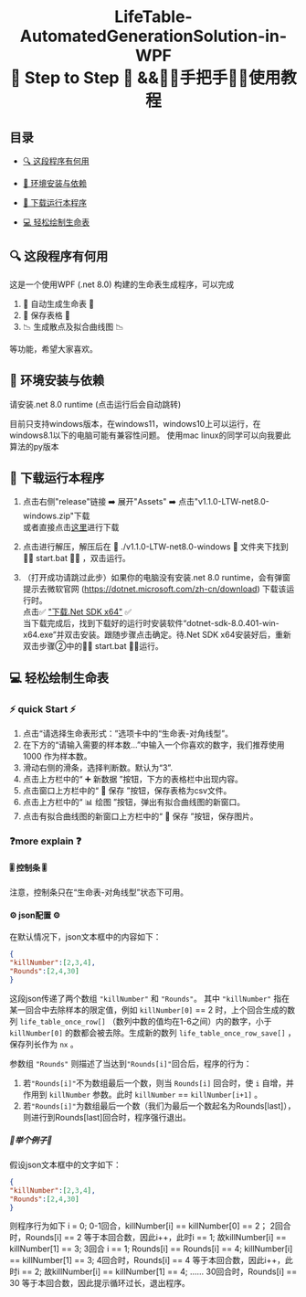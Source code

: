 <h1 align="center">LifeTable-AutomatedGenerationSolution-in-WPF <br> 👟 Step to Step 👟 &&👌🏼手把手👌🏼使用教程</h1>

## 目录

- [🔍 这段程序有何用](https://github.com/zhaowb2003/LifeTable-AutomatedGenerationSolution-in-WPF/edit/master/README.md#-%E8%BF%99%E6%AE%B5%E7%A8%8B%E5%BA%8F%E6%9C%89%E4%BD%95%E7%94%A8)
  
- [🔧 环境安装与依赖](https://github.com/zhaowb2003/LifeTable-AutomatedGenerationSolution-in-WPF/edit/master/README.md#-%E7%8E%AF%E5%A2%83%E5%AE%89%E8%A3%85%E4%B8%8E%E4%BE%9D%E8%B5%96)
  
- [🚀 下载运行本程序](https://github.com/zhaowb2003/LifeTable-AutomatedGenerationSolution-in-WPF/edit/master/README.md#-%E4%B8%8B%E8%BD%BD%E8%BF%90%E8%A1%8C%E6%9C%AC%E7%A8%8B%E5%BA%8F)
  
- [💻 轻松绘制生命表](https://github.com/zhaowb2003/LifeTable-AutomatedGenerationSolution-in-WPF/edit/master/README.md#-%E8%BD%BB%E6%9D%BE%E7%BB%98%E5%88%B6%E7%94%9F%E5%91%BD%E8%A1%A8)

## 🔍 这段程序有何用

这是一个使用WPF (.net 8.0) 构建的生命表生成程序，可以完成

1. 🎰 自动生成生命表 🎰
2. 💼 保存表格 💼
3. 📉 生成散点及拟合曲线图 📉
     
等功能，希望大家喜欢。

## 🔧 环境安装与依赖
请安装.net 8.0 runtime (点击运行后会自动跳转)

目前只支持windows版本，在windows11，windows10上可以运行，在windows8.1以下的电脑可能有兼容性问题。
使用mac linux的同学可以向我要此算法的py版本

## 🚀 下载运行本程序

1. 点击右侧"release"链接 ➡️ 展开"Assets" ➡️ 点击"v1.1.0-LTW-net8.0-windows.zip"下载<br>
   或者直接点击[这里](https://github.com/zhaowb2003/LifeTable-AutomatedGenerationSolution-in-WPF/releases/download/release/v1.1.0-LTW-net8.0-windows.zip)进行下载

2. 点击进行解压，解压后在 📁 ./v1.1.0-LTW-net8.0-windows 📁 文件夹下找到 👨‍💻 start.bat 👨‍💻 ，双击运行。
3. （打开成功请跳过此步）如果你的电脑没有安装.net 8.0 runtime，会有弹窗提示去微软官网 (https://dotnet.microsoft.com/zh-cn/download) 下载该运行时。
   <br>点击✅ ["下载.Net SDK x64"](https://dotnet.microsoft.com/zh-cn/download/dotnet/thank-you/sdk-8.0.401-windows-x64-installer) ✅<br>
   当下载完成后，找到下载好的运行时安装软件“dotnet-sdk-8.0.401-win-x64.exe”并双击安装。跟随步骤点击确定。待.Net SDK x64安装好后，重新双击步骤②中的👨‍💻 start.bat 👨‍💻运行。

## 💻 轻松绘制生命表

### ⚡ quick Start ⚡

1. 点击“请选择生命表形式：”选项卡中的“生命表-对角线型”。
2. 在下方的“请输入需要的样本数...”中输入一个你喜欢的数字，我们推荐使用 1000 作为样本数。
3. 滑动右侧的滑条，选择判断数。默认为“3”.
4. 点击上方栏中的“ ➕ 新数据 ”按钮，下方的表格栏中出现内容。
5. 点击窗口上方栏中的“ 💾 保存 ”按钮，保存表格为csv文件。
6. 点击上方栏中的“ 📊 绘图 ”按钮，弹出有拟合曲线图的新窗口。
7. 点击有拟合曲线图的新窗口上方栏中的“ 💾 保存 ”按钮，保存图片。

### ❓more explain ❓

#### 🎚️ 控制条 🎚️

注意，控制条只在“生命表-对角线型”状态下可用。

#### ⚙️ json配置 ⚙️
  
在默认情况下，json文本框中的内容如下：

```json
{
"killNumber":[2,3,4],
"Rounds":[2,4,30]
}
```
这段json传递了两个数组 `"killNumber"` 和 `"Rounds"`。
其中  `"killNumber"` 指在某一回合中去除样本的限定值，例如 `killNumber[0]` == 2 时，上个回合生成的数列 `life_table_once_row[]` （数列中数的值均在1-6之间）内的数字，小于 `killNumber[0]` 的数都会被去除。生成新的数列 `life_table_once_row_save[]` ，保存列长作为 `nx` 。

参数组 `"Rounds"` 则描述了当达到`"Rounds[i]"`回合后，程序的行为：
1. 若`"Rounds[i]"`不为数组最后一个数，则当 `Rounds[i]` 回合时，使 `i` 自增，并作用到 `killNumber` 参数。此时 `killNumber` == `killNumber[i+1]` 。
2. 若`"Rounds[i]"`为数组最后一个数（我们为最后一个数起名为Rounds[last]），则进行到Rounds[last]回合时，程序强行退出。

##### 🌰举个例子🌰

假设json文本框中的文字如下：
```json
{
"killNumber":[2,3,4],
"Rounds":[2,4,30]
}
```

则程序行为如下 i = 0;
0-1回合，killNumber[i] == killNumber[0]  == 2；
2回合时，Rounds[i] == 2 等于本回合数，因此i++，此时i == 1; 故killNumber[i] == killNumber[1] == 3;
3回合 i == 1; Rounds[i] == Rounds[i] == 4; killNumber[i] == killNumber[1] == 3;
4回合时，Rounds[i] == 4 等于本回合数，因此i++，此时i == 2; 故killNumber[i] == killNumber[1] == 4;
......
30回合时，Rounds[i] == 30 等于本回合数，因此提示循环过长，退出程序。





